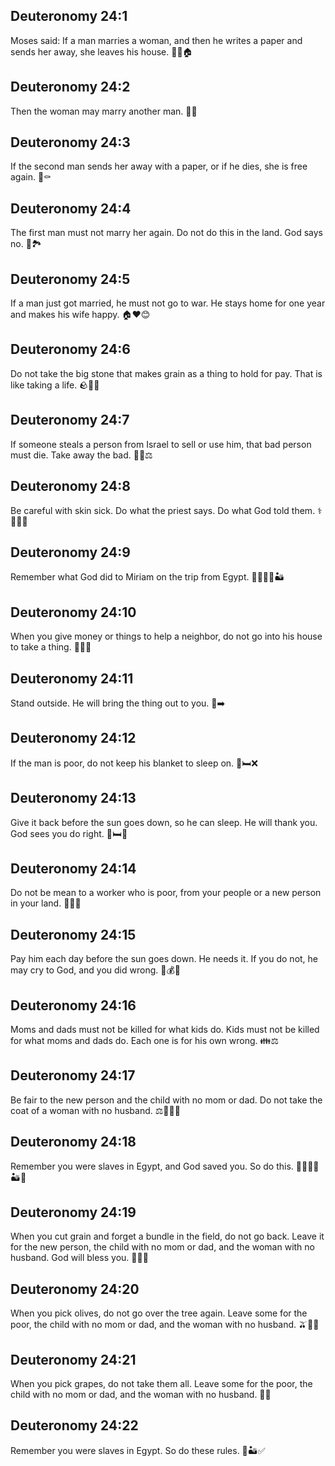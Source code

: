 ## Deuteronomy 24:1
Moses said: If a man marries a woman, and then he writes a paper and sends her away, she leaves his house. 💍📜🏠
## Deuteronomy 24:2
Then the woman may marry another man. 💍🙂
## Deuteronomy 24:3
If the second man sends her away with a paper, or if he dies, she is free again. 📜⚰️
## Deuteronomy 24:4
The first man must not marry her again. Do not do this in the land. God says no. 🚫🏞️
## Deuteronomy 24:5
If a man just got married, he must not go to war. He stays home for one year and makes his wife happy. 🏠❤️😊
## Deuteronomy 24:6
Do not take the big stone that makes grain as a thing to hold for pay. That is like taking a life. 🪨🌾🚫
## Deuteronomy 24:7
If someone steals a person from Israel to sell or use him, that bad person must die. Take away the bad. 👥🚫⚖️
## Deuteronomy 24:8
Be careful with skin sick. Do what the priest says. Do what God told them. ⚕️👨‍⚕️🙏
## Deuteronomy 24:9
Remember what God did to Miriam on the trip from Egypt. 🧠👩🏽‍🦱🏜️
## Deuteronomy 24:10
When you give money or things to help a neighbor, do not go into his house to take a thing. 🚪🙅‍♂️
## Deuteronomy 24:11
Stand outside. He will bring the thing out to you. 🚪➡️
## Deuteronomy 24:12
If the man is poor, do not keep his blanket to sleep on. 🧥🛏️❌
## Deuteronomy 24:13
Give it back before the sun goes down, so he can sleep. He will thank you. God sees you do right. 🌅🛏️🙂
## Deuteronomy 24:14
Do not be mean to a worker who is poor, from your people or a new person in your land. 👷‍♂️🤝
## Deuteronomy 24:15
Pay him each day before the sun goes down. He needs it. If you do not, he may cry to God, and you did wrong. 🌅💰🙏
## Deuteronomy 24:16
Moms and dads must not be killed for what kids do. Kids must not be killed for what moms and dads do. Each one is for his own wrong. 👪⚖️
## Deuteronomy 24:17
Be fair to the new person and the child with no mom or dad. Do not take the coat of a woman with no husband. ⚖️🧒👩🧥
## Deuteronomy 24:18
Remember you were slaves in Egypt, and God saved you. So do this. 🧠🧑‍🤝‍🧑🏜️🙏
## Deuteronomy 24:19
When you cut grain and forget a bundle in the field, do not go back. Leave it for the new person, the child with no mom or dad, and the woman with no husband. God will bless you. 🌾🎁🙂
## Deuteronomy 24:20
When you pick olives, do not go over the tree again. Leave some for the poor, the child with no mom or dad, and the woman with no husband. 🫒🌳🤲
## Deuteronomy 24:21
When you pick grapes, do not take them all. Leave some for the poor, the child with no mom or dad, and the woman with no husband. 🍇🤲
## Deuteronomy 24:22
Remember you were slaves in Egypt. So do these rules. 🧠🏜️✅
